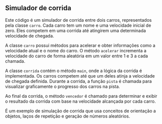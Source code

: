## Simulador de corrida

Este código é um simulador de corrida entre dois carros, representados pela classe `carro`. Cada carro tem um nome e uma velocidade inicial de zero. Eles competem em uma corrida até atingirem uma determinada velocidade de chegada.

A classe `carro` possui métodos para acelerar e obter informações como a velocidade atual e o nome do carro. O método `acelerar` incrementa a velocidade do carro de forma aleatória em um valor entre 1 e 3 a cada chamada.

A classe `corrida` contém o método `main`, onde a lógica da corrida é implementada. Os carros competem até que um deles atinja a velocidade de chegada definida. Durante a corrida, a função `pista` é chamada para visualizar graficamente o progresso dos carros na pista.

Ao final da corrida, o método `vencedor` é chamado para determinar e exibir o resultado da corrida com base na velocidade alcançada por cada carro.

É um exemplo de simulação de corrida que usa conceitos de orientação a objetos, laços de repetição e geração de números aleatórios.
